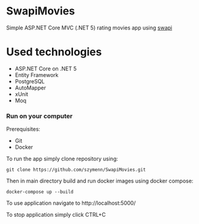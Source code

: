 # SwapiMovies
Simple ASP.NET Core MVC (.NET 5) rating movies app using [swapi](https://swapi.dev/api/)

# Used technologies
- ASP.NET Core on .NET 5
- Entity Framework
- PostgreSQL
- AutoMapper
- xUnit
- Moq

### Run on your computer
Prerequisites:
- Git
- Docker

To run the app simply clone repository using: <br /> 

`git clone https://github.com/szymenn/SwapiMovies.git` <br />

Then in main directory build and run docker images using docker compose: <br />

`docker-compose up --build` <br />

To use application navigate to http://localhost:5000/

To stop application simply click CTRL+C 



